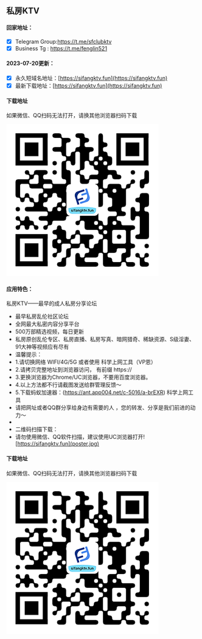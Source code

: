 ## 私房KTV

#### 回家地址：
- [x] Telegram Group:https://t.me/sfclubktv
- [x] Business Tg : https://t.me/fenglin521
#### 2023-07-20更新：
- [x] 永久短域名地址：[https://sifangktv.fun](https://sifangktv.fun)
- [x] 最新下载地址：[https://sifangktv.fun](https://sifangktv.fun)
#### 下载地址

如果微信、QQ扫码无法打开，请换其他浏览器扫码下载

![私房KTV下载二维码](code.png)
#### 应用特色：
私房KTV——最早的成人私房分享论坛
- 最早私房乱伦社区论坛
- 全网最大私密内容分享平台
- 500万部精选视频，每日更新
- 私房原创乱伦专区、私房直播、私房写真、暗网猎奇、稀缺资源、S级淫妻、91大神等视频应有尽有
- 温馨提示：
- 1.请切换网络 WIFI/4G/5G 或者使用 科学上网工具（VP恩）
- 2.请拷贝完整地址到浏览器访问， 有前缀 https://
- 3.更换浏览器为Chrome/UC浏览器，不要用百度浏览器。
- 4.以上方法都不行请截图发送给群管理反馈～
- 5.下载蚂蚁加速器：(https://ant.app004.net/c-5016/a-brEXR) 科学上网工具
- 请把网址或者QQ群分享给身边有需要的人 ，您的转发、分享是我们前进的动力～
- 
- 二维码扫描下载：
- 请勿使用微信、QQ软件扫描，建议使用UC浏览器打开![https://sifangktv.fun](poster.jpg)
#### 下载地址

如果微信、QQ扫码无法打开，请换其他浏览器扫码下载

![私房KTV下载二维码](code.png)
